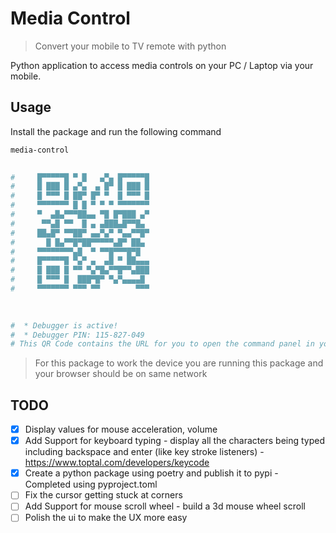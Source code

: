 # Media Control

> Convert your mobile to TV remote with python

Python application to access media controls on your PC / Laptop via your mobile.

## Usage 

Install the package and run the following command


```bash
media-control

                                 
#     █▀▀▀▀▀█ ▀ █   ▄▀▄ █▀▀▀▀▀█    
#     █ ███ █ ▄▀▄  ▄ █▀ █ ███ █    
#     █ ▀▀▀ █ ██▀ █▀ ▀  █ ▀▀▀ █    
#     ▀▀▀▀▀▀▀ █ █ ▀ ▀ ▀ ▀▀▀▀▀▀▀    
#     ▀  ▄█▄▀▀▀██▄▄ ▀█ █▀███ ▄▀    
#      ▀▀▄█ ▀▀  █ ▄ ▄███▄█▀▀█▄     
#     ██▄█▀ ▀▀██▀ ▄▄▀▄▀ ▀▄▄▀▀█▀    
#       █ █▄▀▀█▀██▀▀▀▀▀▄█▀ ██▄     
#     ▀▀▀▀▀▀▀▀▄█  ▀ ▀▀█▀▀▀█▀█      
#     █▀▀▀▀▀█ ▀▄▀ ▄  ▄█ ▀ ██▄▄▄    
#     █ ███ █ ▀▀ ▀▄▀█▄▀▀█▀▀▄███    
#     █ ▀▀▀ █  ███▀█▀ ▀▄▀▄▄▄▄█     
#     ▀▀▀▀▀▀▀ ▀▀▀ ▀▀        ▀▀▀    
                                 
                                 

#  * Debugger is active!
#  * Debugger PIN: 115-827-049
# This QR Code contains the URL for you to open the command panel in your browser
```

> For this package to work the device you are running this package and your browser should be on same network

## TODO

- [x] Display values for mouse acceleration, volume
- [x] Add Support for keyboard typing - display all the characters being typed including backspace and enter (like key stroke listeners) - https://www.toptal.com/developers/keycode
- [x] Create a python package using poetry and publish it to pypi - Completed using pyproject.toml
- [ ] Fix the cursor getting stuck at corners
- [ ] Add Support for mouse scroll wheel - build a 3d mouse wheel scroll
- [ ] Polish the ui to make the UX more easy